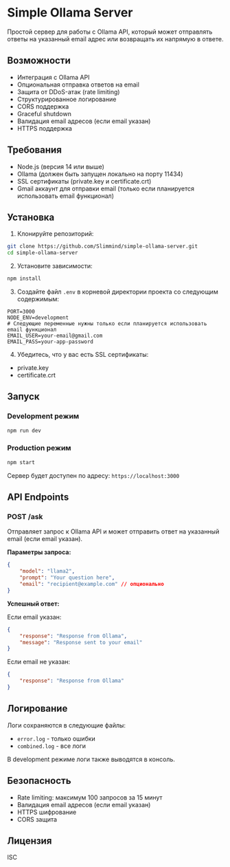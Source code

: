 # Simple Ollama Server

Простой сервер для работы с Ollama API, который может отправлять ответы на указанный email адрес или возвращать их напрямую в ответе.

## Возможности

- Интеграция с Ollama API
- Опциональная отправка ответов на email
- Защита от DDoS-атак (rate limiting)
- Структурированное логирование
- CORS поддержка
- Graceful shutdown
- Валидация email адресов (если email указан)
- HTTPS поддержка

## Требования

- Node.js (версия 14 или выше)
- Ollama (должен быть запущен локально на порту 11434)
- SSL сертификаты (private.key и certificate.crt)
- Gmail аккаунт для отправки email (только если планируется использовать email функционал)

## Установка

1. Клонируйте репозиторий:

```bash
git clone https://github.com/Slimmind/simple-ollama-server.git
cd simple-ollama-server
```

2. Установите зависимости:

```bash
npm install
```

3. Создайте файл `.env` в корневой директории проекта со следующим содержимым:

```
PORT=3000
NODE_ENV=development
# Следующие переменные нужны только если планируется использовать email функционал
EMAIL_USER=your-email@gmail.com
EMAIL_PASS=your-app-password
```

4. Убедитесь, что у вас есть SSL сертификаты:

- private.key
- certificate.crt

## Запуск

### Development режим

```bash
npm run dev
```

### Production режим

```bash
npm start
```

Сервер будет доступен по адресу: `https://localhost:3000`

## API Endpoints

### POST /ask

Отправляет запрос к Ollama API и может отправить ответ на указанный email (если email указан).

**Параметры запроса:**

```json
{
	"model": "llama2",
	"prompt": "Your question here",
	"email": "recipient@example.com" // опционально
}
```

**Успешный ответ:**

Если email указан:

```json
{
	"response": "Response from Ollama",
	"message": "Response sent to your email"
}
```

Если email не указан:

```json
{
	"response": "Response from Ollama"
}
```

## Логирование

Логи сохраняются в следующие файлы:

- `error.log` - только ошибки
- `combined.log` - все логи

В development режиме логи также выводятся в консоль.

## Безопасность

- Rate limiting: максимум 100 запросов за 15 минут
- Валидация email адресов (если email указан)
- HTTPS шифрование
- CORS защита

## Лицензия

ISC
